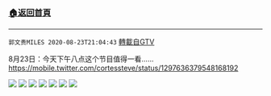 ﻿###  [:house:返回首頁](https://github.com/ourhimalayas/txt)
---

`郭文贵MILES 2020-08-23T21:04:43` [轉載自GTV](https://gtv.org/web/#/UserInfo/5e596957357cc612d35a8044)

8月23日：今天下午八点这个节目值得一看……https://mobile.twitter.com/cortessteve/status/1297636379548168192

![](https://filegroup.gtv.org/cdn-cgi/image/width=600/https://filegroup.gtv.org/group3/default/20200823/21/04/0/1d9782810b999576326ed4415694e1cf.jpeg)
![](https://filegroup.gtv.org/cdn-cgi/image/width=600/https://filegroup.gtv.org/group3/default/20200823/21/04/0/cb7460bd02c490e78831874ff6c4094e.jpeg)
![](https://filegroup.gtv.org/cdn-cgi/image/width=600/https://filegroup.gtv.org/group3/default/20200823/21/04/0/06eb5442331f8c3482d033aaed2f0dca.jpeg)
![](https://filegroup.gtv.org/cdn-cgi/image/width=600/https://filegroup.gtv.org/group3/default/20200823/21/04/0/06e1c9fcfeb4524b0f6c052036b14dcb.jpeg)
![](https://filegroup.gtv.org/cdn-cgi/image/width=600/https://filegroup.gtv.org/group3/default/20200823/21/04/0/33b9ecc9213b4de49a76f03978c973b7.jpeg)
![](https://filegroup.gtv.org/cdn-cgi/image/width=600/https://filegroup.gtv.org/group3/default/20200823/21/04/0/a264e6cb699a134e4a63e7ebc6a499b4.jpeg)
![](https://filegroup.gtv.org/cdn-cgi/image/width=600/https://filegroup.gtv.org/group3/default/20200823/21/04/0/32cd858be0847fe74c8e2e626a924ed8.jpeg)
